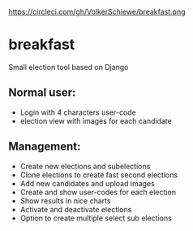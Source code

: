 https://circleci.com/gh/VolkerSchiewe/breakfast.png

# breakfast
Small election tool based on Django

## Normal user:
  * Login with 4 characters user-code
  * election view with images for each candidate

## Management:
 * Create new elections and subelections
 * Clone elections to create fast second elections
 * Add new candidates and upload images
 * Create and show user-codes for each election
 * Show results in nice charts
 * Activate and deactivate elections
 * Option to create multiple select sub elections
